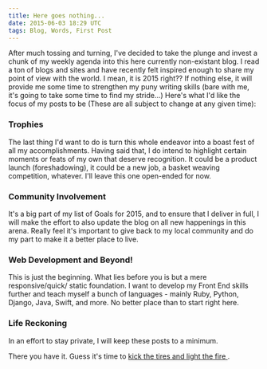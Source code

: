 ```yaml
---
title: Here goes nothing...
date: 2015-06-03 18:29 UTC
tags: Blog, Words, First Post
---
```


After much tossing and turning, I've decided to take the plunge and invest a chunk of my weekly agenda into this here currently non-existant blog. I read a ton of blogs and sites and have recently felt inspired enough to share my point of view with the world. I mean, it is 2015 right?? If nothing else, it will provide me some time to strengthen my puny writing skills (bare with me, it's going to take some time to find my stride...) Here's what I'd like the focus of my posts to be (These are all subject to change at any given time):

### Trophies

The last thing I'd want to do is turn this whole endeavor into a boast fest of all my accomplishments. Having said that, I do intend to highlight certain moments or feats of my own that deserve recognition. It could be a  product launch (foreshadowing), it could be a new job, a basket weaving competition, whatever. I'll leave this one open-ended for now.

### Community Involvement

It's a big part of my list of Goals for 2015, and to ensure that I deliver in full, I will make the effort to also update the blog on all new happenings in this arena. Really feel it's important to give back to my local community and do my part to make it a better place to live. 


### Web Development and Beyond!

This is just the beginning. What lies before you is but a mere responsive/quick/ static foundation. I want to develop my Front End skills further and teach myself a bunch of languages - mainly Ruby, Python, Django, Java, Swift, and more. No better place than to start right here.

### Life Reckoning 

In an effort to stay private, I will keep these posts to a minimum. 

There you have it. Guess it's time to [ kick the tires and light the fire ](https://www.youtube.com/watch?v=2F1bMG9wzXY) .
